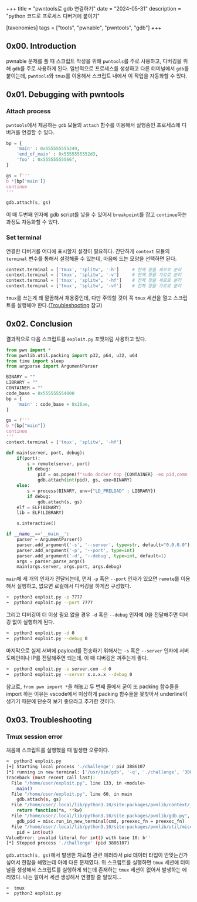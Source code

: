 +++
title = "pwntools로 gdb 연결하기"
date = "2024-05-31"
description = "python 코드로 프로세스 디버거에 붙이기"

[taxonomies]
tags = ["tools", "pwnable", "pwntools", "gdb"]
+++

## 0x00. Introduction
pwnable 문제를 풀 때 스크립트 작성을 위해 `pwntools`를 주로 사용하고, 디버깅을 위해 `gdb`를 주로 사용하게 된다.
일반적으로 프로세스를 생성하고 다른 터미널에서 `gdb`를 붙이는데, `pwntools`와 `tmux`를 이용해서 스크립트 내에서 이 작업을 자동화할 수 있다.

## 0x01. Debugging with pwntools
### Attach process
`pwntools`에서 제공하는 `gdb` 모듈의 `attach` 함수를 이용해서 실행중인 프로세스에 디버거를 연결할 수 있다.

``` python
bp = {
    'main' : 0x555555555249,
    'end_of_main' : 0x5555555552d3,
    'foo' : 0x55555555566f,
}

gs = f'''
b *{bp['main']}
continue
'''

gdb.attach(s, gs)
```

이 때 두번째 인자에 gdb script를 넣을 수 있어서 `breakpoint`를 잡고 `continue`하는 과정도 자동화할 수 있다.

### Set terminal
연결한 디버거를 어디에 표시할지 설정이 필요하다.
간단하게 `context` 모듈의 `terminal` 변수를 통해서 설정해줄 수 있는데, 마음에 드는 모양을 선택하면 된다.

``` python
context.terminal = ['tmux', 'splitw', '-h']     # 현재 창을 세로로 분리
context.terminal = ['tmux', 'splitw', '-v']     # 현재 창을 가로로 분리
context.terminal = ['tmux', 'splitw', '-hf']    # 전체 창을 세로로 분리
context.terminal = ['tmux', 'splitw', '-vf']    # 전체 창을 가로로 분리
```

`tmux`를 쓰는게 꽤 깔끔해서 채용중인데, 다만 주의할 것이 꼭 `tmux` 세션을 열고 스크립트를 실행해야 한다.([Troubleshooting](#0x03-troubleshooting) 참고)

## 0x02. Conclusion
결과적으로 다음 스크립트를 `exploit.py` 포맷처럼 사용하고 있다.

``` python
from pwn import *
from pwnlib.util.packing import p32, p64, u32, u64
from time import sleep
from argparse import ArgumentParser

BINARY = ""
LIBRARY = ""
CONTAINER = ""
code_base = 0x555555554000
bp = {
    'main' : code_base + 0x16ae,
}

gs = f'''
b *{bp["main"]}
continue
'''
context.terminal = ['tmux', 'splitw', '-hf']

def main(server, port, debug):
    if(port):
        s = remote(server, port)
        if debug:
            pid = os.popen(f"sudo docker top {CONTAINER} -eo pid,comm | grep {BINARY} | awk '{{print $1}}'").read()
            gdb.attach(int(pid), gs, exe=BINARY)
    else:
        s = process(BINARY, env={"LD_PRELOAD" : LIBRARY})
        if debug:
            gdb.attach(s, gs)
    elf = ELF(BINARY)
    lib = ELF(LIBRARY)

    s.interactive()

if __name__=='__main__':
    parser = ArgumentParser()
    parser.add_argument('-s', '--server', type=str, default="0.0.0.0")
    parser.add_argument('-p', '--port', type=int)
    parser.add_argument('-d', '--debug', type=int, default=1)
    args = parser.parse_args()
    main(args.server, args.port, args.debug)
```

`main`에 세 개의 인자가 전달되는데, 먼저 `-p` 혹은 `--port` 인자가 있으면 `remote`를 이용해서 실행하고, 없으면 로컬에서 디버깅을 하게끔 구성했다.

``` bash
➜  python3 exploit.py -p 7777
➜  python3 exploit.py --port 7777
```

그리고 디버깅이 더 이상 필요 없을 경우 `-d` 혹은 `--debug` 인자에 0을 전달해주면 디버깅 없이 실행하게 된다.

``` bash
➜  python3 exploit.py -d 0
➜  python3 exploit.py --debug 0
```

마지막으로 실제 서버에 payload를 전송하기 위해서는 `-s` 혹은 `--server` 인자에 서버 도메인이나 IP를 전달해주면 되는데, 이 때 디버깅은 꺼주는게 좋다.

``` bash
➜  python3 exploit.py -s server.com -d 0
➜  python3 exploit.py --server x.x.x.x --debug 0
```

참고로, `from pwn import *`을 해놓고 두 번째 줄에서 굳이 또 packing 함수들을 import 하는 이유는 vscode에서 이상하게 packing 함수들을 못찾아서 underline이 생기기 때문에 단순히 보기 좋으라고 추가한 것이다.

## 0x03. Troubleshooting
### Tmux session error
처음에 스크립트를 실행했을 때 발생한 오류이다.

``` bash
➜  python3 exploit.py
[+] Starting local process './challenge': pid 3886107
[*] running in new terminal: ['/usr/bin/gdb', '-q', './challenge', '3886107', '-x', '/tmp/pwnjmmmxq9k.gdb']
Traceback (most recent call last):
  File "/home/user/exploit.py", line 133, in <module>
    main()
  File "/home/user/exploit.py", line 60, in main
    gdb.attach(s, gs)
  File "/home/user/.local/lib/python3.10/site-packages/pwnlib/context/__init__.py", line 1581, in setter
    return function(*a, **kw)
  File "/home/user/.local/lib/python3.10/site-packages/pwnlib/gdb.py", line 1100, in attach
    gdb_pid = misc.run_in_new_terminal(cmd, preexec_fn = preexec_fn)
  File "/home/user/.local/lib/python3.10/site-packages/pwnlib/util/misc.py", line 413, in run_in_new_terminal
    pid = int(out)
ValueError: invalid literal for int() with base 10: b''
[*] Stopped process './challenge' (pid 3886107)
```

`gdb.attach(s, gs)`에서 발생한 자료형 관련 에러라서 pid 데이터 타입이 안맞는건가 싶어서 한참을 헤맸는데 아예 다른 문제였다.
위 스크립트를 실행하면 `tmux` 세션에 터미널을 생성해서 스크립트를 실행하게 되는데 존재하는 `tmux` 세션이 없어서 발생하는 에러였다.
나는 알아서 세션 생성해서 연결할 줄 알았지...

```
➜  tmux
➜  python3 exploit.py
```
